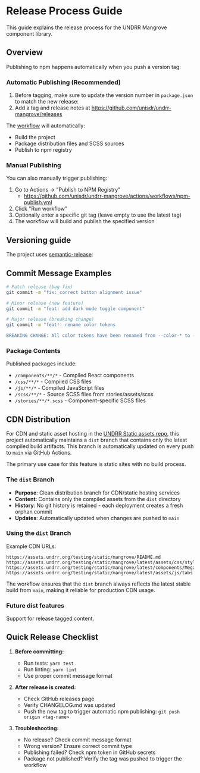 # Release Process Guide

This guide explains the release process for the UNDRR Mangrove component library.

## Overview

Publishing to npm happens automatically when you push a version tag:

### Automatic Publishing (Recommended)

1. Before tagging, make sure to update the version number in `package.json` to match the new release:
2. Add a tag and release notes at <https://github.com/unisdr/undrr-mangrove/releases>

The [workflow](https://github.com/unisdr/undrr-mangrove/blob/main/.github/workflows/npm-publish.yml) will automatically:

- Build the project
- Package distribution files and SCSS sources
- Publish to npm registry

### Manual Publishing

You can also manually trigger publishing:

1. Go to Actions → "Publish to NPM Registry"
    - <https://github.com/unisdr/undrr-mangrove/actions/workflows/npm-publish.yml>
2. Click "Run workflow"
3. Optionally enter a specific git tag (leave empty to use the latest tag)
4. The workflow will build and publish the specified version

## Versioning guide

The project uses [semantic-release](https://semantic-release.gitbook.io/):

## Commit Message Examples

```bash
# Patch release (bug fix)
git commit -m "fix: correct button alignment issue"

# Minor release (new feature)
git commit -m "feat: add dark mode toggle component"

# Major release (breaking change)
git commit -m "feat!: rename color tokens

BREAKING CHANGE: All color tokens have been renamed from --color-* to --mg-color-*"
```

### Package Contents

Published packages include:

- `/components/**/*` - Compiled React components
- `/css/**/*` - Compiled CSS files
- `/js/**/*` - Compiled JavaScript files
- `/scss/**/*` - Source SCSS files from stories/assets/scss
- `/stories/**/*.scss` - Component-specific SCSS files

## CDN Distribution

For CDN and static asset hosting in the [UNDRR Static assets repo](https://gitlab.com/undrr/common/shared-web-assets/), this project automatically maintains a `dist` branch that contains only the latest compiled build artifacts. This branch is automatically updated on every push to `main` via GitHub Actions.

The primary use case for this feature is static sites with no build process.

### The `dist` Branch

- **Purpose**: Clean distribution branch for CDN/static hosting services
- **Content**: Contains only the compiled assets from the `dist` directory
- **History**: No git history is retained - each deployment creates a fresh orphan commit
- **Updates**: Automatically updated when changes are pushed to `main`

### Using the `dist` Branch

Example CDN URLs:

```
https://assets.undrr.org/testing/static/mangrove/README.md
https://assets.undrr.org/testing/static/mangrove/latest/assets/css/style.css
https://assets.undrr.org/testing/static/mangrove/latest/components/MegaMenu.js
https://assets.undrr.org/testing/static/mangrove/latest/assets/js/tabs.js
```

The workflow ensures that the `dist` branch always reflects the latest stable build from `main`, making it reliable for production CDN usage.

### Future dist features

Support for release tagged content.

## Quick Release Checklist

1. **Before committing:**
   - Run tests: `yarn test`
   - Run linting: `yarn lint`
   - Use proper commit message format

2. **After release is created:**
   - Check GitHub releases page
   - Verify CHANGELOG.md was updated
   - Push the new tag to trigger automatic npm publishing: `git push origin <tag-name>`

3. **Troubleshooting:**
   - No release? Check commit message format
   - Wrong version? Ensure correct commit type
   - Publishing failed? Check npm token in GitHub secrets
   - Package not published? Verify the tag was pushed to trigger the workflow
